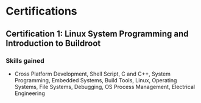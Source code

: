 # Certifications
## Certification 1: Linux System Programming and Introduction to Buildroot
### Skills gained
- Cross Platform Development, Shell Script, C and C++, System Programming, Embedded Systems, Build Tools, Linux, Operating Systems, File Systems, Debugging, OS Process Management, Electrical Engineering
